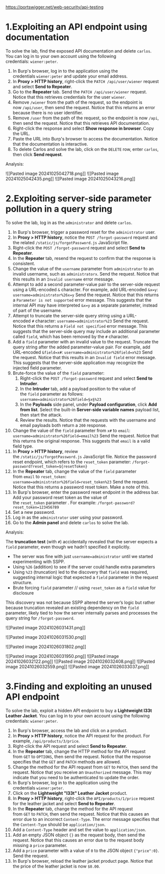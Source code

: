 https://portswigger.net/web-security/api-testing

# **1.Exploiting an API endpoint using documentation**
To solve the lab, find the exposed API documentation and delete `carlos`. You can log in to your own account using the following credentials: `wiener:peter`.

1. In Burp's browser, log in to the application using the credentials `wiener:peter` and update your email address.
2. In **Proxy > HTTP history**, right-click the `PATCH /api/user/wiener` request and select **Send to Repeater**.
3. Go to the **Repeater** tab. Send the `PATCH /api/user/wiener` request. Notice that this retrieves credentials for the user `wiener`.
4. Remove `/wiener` from the path of the request, so the endpoint is now `/api/user`, then send the request. Notice that this returns an error because there is no user identifier.
5. Remove `/user` from the path of the request, so the endpoint is now `/api`, then send the request. Notice that this retrieves API documentation.
6. Right-click the response and select **Show response in browser**. Copy the URL.
7. Paste the URL into Burp's browser to access the documentation. Notice that the documentation is interactive.
8. To delete Carlos and solve the lab, click on the `DELETE` row, enter `carlos`, then click **Send request**.

Analysis:

![[Pasted image 20241025042718.png]]
![[Pasted image 20241025042435.png]]
![[Pasted image 20241025043216.png]]

# **2.Exploiting server-side parameter pollution in a query string**
To solve the lab, log in as the `administrator` and delete `carlos`.

1. In Burp's browser, trigger a password reset for the `administrator` user.
2. In **Proxy > HTTP history**, notice the `POST /forgot-password` request and the related `/static/js/forgotPassword.js` JavaScript file.
3. Right-click the `POST /forgot-password` request and select **Send to Repeater**.
4. In the **Repeater** tab, resend the request to confirm that the response is consistent.
5. Change the value of the `username` parameter from `administrator` to an invalid username, such as `administratorx`. Send the request. Notice that this results in an `Invalid username` error message.
6. Attempt to add a second parameter-value pair to the server-side request using a URL-encoded `&` character. For example, add URL-encoded `&x=y`:
    `username=administrator%26x=y`
    Send the request. Notice that this returns a `Parameter is not supported` error message. This suggests that the internal API may have interpreted `&x=y` as a separate parameter, instead of part of the username.
7. Attempt to truncate the server-side query string using a URL-encoded `#` character:
    `username=administrator%23`
    Send the request. Notice that this returns a `Field not specified` error message. This suggests that the server-side query may include an additional parameter called `field`, which has been removed by the `#` character.
8. Add a `field` parameter with an invalid value to the request. Truncate the query string after the added parameter-value pair. For example, add URL-encoded `&field=x#`:
    `username=administrator%26field=x%23`
    Send the request. Notice that this results in an `Invalid field` error message. This suggests that the server-side application may recognize the injected field parameter.
9. Brute-force the value of the `field` parameter:
    1. Right-click the `POST /forgot-password` request and select **Send to Intruder**.
    2. In the **Intruder** tab, add a payload position to the value of the `field` parameter as follows:
        `username=administrator%26field=§x§%23`
    3. In the **Payloads** side panel, under **Payload configuration**, click **Add from list**. Select the built-in **Server-side variable names** payload list, then start the attack.
    4. Review the results. Notice that the requests with the username and email payloads both return a `200` response.
10. Change the value of the `field` parameter from `x#` to `email`:
    `username=administrator%26field=email%23`
    Send the request. Notice that this returns the original response. This suggests that `email` is a valid field type.
11. In **Proxy > HTTP history**, review the `/static/js/forgotPassword.js` JavaScript file. Notice the password reset endpoint, which refers to the `reset_token` parameter:
    `/forgot-password?reset_token=${resetToken}`
12. In the **Repeater** tab, change the value of the `field` parameter from `email` to `reset_token`:
    `username=administrator%26field=reset_token%23`
    Send the request. Notice that this returns a password reset token. Make a note of this.
13. In Burp's browser, enter the password reset endpoint in the address bar. Add your password reset token as the value of the `reset_token` parameter . For example:
    `/forgot-password?reset_token=123456789`
14. Set a new password.
15. Log in as the `administrator` user using your password.
16. Go to the **Admin panel** and delete `carlos` to solve the lab.

Analysis:

The **truncation test** (with `#`) accidentally revealed that the server expects a `field` parameter, even though we hadn’t specified it explicitly.

- The server was fine with just `username=administrator` until we started experimenting with SSPP.
- Using `%26` (addition) to see if the server could handle extra parameters  
- Using `%23` (truncation) led to the discovery that `field` was required, suggesting internal logic that expected a `field` parameter in the request structure.
- Brute forcing `field` parameter  // using `reset_token` as a `field` value for disclosure 

This discovery was not because SSPP altered the server’s logic but rather because truncation revealed an existing dependency on the `field` parameter, likely tied to how the server internally parses and processes the query string for `/forgot-password`.

![[Pasted image 20241026031431.png]]

![[Pasted image 20241026031530.png]]

![[Pasted image 20241026031802.png]]

![[Pasted image 20241026031950.png]]
![[Pasted image 20241026032122.png]]
![[Pasted image 20241026032408.png]]
![[Pasted image 20241026032559.png]]
![[Pasted image 20241026033037.png]]

# **3.Finding and exploiting an unused API endpoint**
To solve the lab, exploit a hidden API endpoint to buy a **Lightweight l33t Leather Jacket**. You can log in to your own account using the following credentials: `wiener:peter`.

1. In Burp's browser, access the lab and click on a product.
2. In **Proxy > HTTP history**, notice the API request for the product. For example, `/api/products/3/price`.
3. Right-click the API request and select **Send to Repeater**.
4. In the **Repeater** tab, change the HTTP method for the API request from `GET` to `OPTIONS`, then send the request. Notice that the response specifies that the `GET` and `PATCH` methods are allowed.
5. Change the method for the API request from `GET` to `PATCH`, then send the request. Notice that you receive an `Unauthorized` message. This may indicate that you need to be authenticated to update the order.
6. In Burp's browser, log in to the application using the credentials `wiener:peter`.
7. Click on the **Lightweight "l33t" Leather Jacket** product.
8. In **Proxy > HTTP history**, right-click the `API/products/1/price` request for the leather jacket and select **Send to Repeater**.
9. In the **Repeater** tab, change the method for the API request from `GET` to `PATCH`, then send the request. Notice that this causes an error due to an incorrect `Content-Type`. The error message specifies that the `Content-Type` should be `application/json`.
10. Add a `Content-Type` header and set the value to `application/json`.
11. Add an empty JSON object `{}` as the request body, then send the request. Notice that this causes an error due to the request body missing a `price` parameter.
12. Add a `price` parameter with a value of `0` to the JSON object `{"price":0}`. Send the request.
13. In Burp's browser, reload the leather jacket product page. Notice that the price of the leather jacket is now `$0.00`.